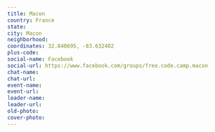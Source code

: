 ```yaml
---
title: Macon
country: France
state: 
city: Macon
neighborhood: 
coordinates: 32.840695, -83.632402
plus-code:
social-name: Facebook
social-url: https://www.facebook.com/groups/free.code.camp.macon
chat-name:
chat-url:
event-name:
event-url:
leader-name:
leader-url:
old-photo: 
cover-photo:
---
```

